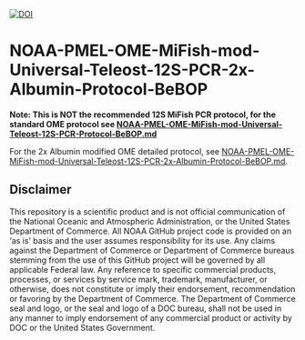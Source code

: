 [![DOI]()]()

# NOAA-PMEL-OME-MiFish-mod-Universal-Teleost-12S-PCR-2x-Albumin-Protocol-BeBOP

**Note: This is NOT the recommended 12S MiFish PCR protocol, for the standard OME protocol see [NOAA-PMEL-OME-MiFish-mod-Universal-Teleost-12S-PCR-Protocol-BeBOP.md](https://github.com/marinednadude/NOAA-PMEL-OME-MiFish-mod-Universal-Teleost-12S-PCR-Protocol-BeBOP/blob/main/NOAA-PMEL-OME-MiFish-mod-Universal-Teleost-12S-PCR-Protocol-BeBOP.md)**

For the 2x Albumin modified OME detailed protocol, see [NOAA-PMEL-OME-MiFish-mod-Universal-Teleost-12S-PCR-2x-Albumin-Protocol-BeBOP.md](https://github.com/DiatomSetta/NOAA-PMEL-OME-MiFish-mod-Universal-Teleost-12S-PCR-2x-Albumin-Protocol-BeBOP/blob/main/NOAA-PMEL-OME-MiFish-mod-Universal-Teleost-12S-PCR-2x-Albumin-Protocol-BeBOP.md). 

## Disclaimer
This repository is a scientific product and is not official communication of the National Oceanic and Atmospheric Administration, or the United States Department of Commerce. All NOAA GitHub project code is provided on an ‘as is’ basis and the user assumes responsibility for its use. Any claims against the Department of Commerce or Department of Commerce bureaus stemming from the use of this GitHub project will be governed by all applicable Federal law. Any reference to specific commercial products, processes, or services by service mark, trademark, manufacturer, or otherwise, does not constitute or imply their endorsement, recommendation or favoring by the Department of Commerce. The Department of Commerce seal and logo, or the seal and logo of a DOC bureau, shall not be used in any manner to imply endorsement of any commercial product or activity by DOC or the United States Government.

